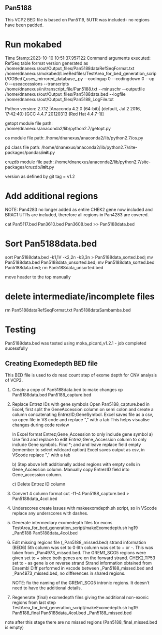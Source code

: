## Pan5188
This VCP2 BED file is based on Pan5119, 5UTR was included- no regions have been padded.

# Run mokabed
Time Stamp:2023-10-10 10:51:37.957122
Command arguments executed:
RefSeq table format version generated as /home/dnanexus/out/Output_files/Pan5188dataRefSeqFormat.txt
/home/dnanexus/mokabed/LiveBedfiles/TestArea_for_bed_generation_script/OOBed7_uses_mirrored_database_.py --codingup 0 --codingdown 0 --up 0 --useaccessions --transcripts /home/dnanexus/in/transcript_file/Pan5188.txt --minuschr --outputfile /home/dnanexus/out/Output_files/Pan5188data.bed --logfile /home/dnanexus/out/Output_files/Pan5188_LogFile.txt 

 Python version: 2.7.12 |Anaconda 4.2.0 (64-bit)| (default, Jul  2 2016, 17:42:40) 
[GCC 4.4.7 20120313 (Red Hat 4.4.7-1)]

 getopt module file path: /home/dnanexus/anaconda2/lib/python2.7/getopt.py

 os module file path: /home/dnanexus/anaconda2/lib/python2.7/os.py

 pd class file path: /home/dnanexus/anaconda2/lib/python2.7/site-packages/pandas/__init__.py

 cruzdb module file path: /home/dnanexus/anaconda2/lib/python2.7/site-packages/cruzdb/__init__.py

version as defined by git tag = v1.2

# Add additional regions
NOTE: Pan4283 no longer added as entire CHEK2 gene now included and BRAC1 UTRs are included, therefore all regions in Pan4283 are covered.

cat Pan5117.bed Pan3610.bed Pan3608.bed >> Pan5188data.bed

# Sort Pan5188data.bed
sort Pan5188data.bed -k1,1V -k2,2n -k3,3n > Pan5188data_sorted.bed; mv Pan5188data.bed Pan5188data_unsorted.bed; mv Pan5188data_sorted.bed Pan5188data.bed; rm Pan5188data_unsorted.bed

move header to the top manually

# delete intermediate/incomplete files
rm Pan5188dataRefSeqFormat.txt Pan5188dataSambamba.bed

# Testing
Pan5188data.bed was tested using moka_picard_v1.2.1 - job completed sucessfully

## Creating Exomedepth BED file
This BED file is used to do read count step of exome depth for CNV analysis of VCP2.

1. Create a copy of Pan5188data.bed to make changes
    cp Pan5188data.bed Pan5188_capture.bed

2. Replace Entrez IDs with gene symbols
    Open Pan5188_capture.bed in Excel, first split the GeneAccession column on semi colon and create a column concatenating 
    EntrezID;GeneSymbol.
    Excel saves file as a csv, so open file in VS code and replace "," with a tab
    This helps visualise changes during code review

    In Excel format Entrez;Gene_Accession to only include gene symbol
    a) Use find and replace to edit Entrez;Gene_Accession column to only include Gene symbols.
                Find *; and and leave replace field empty (remember to select wildcard option)
                Excel saves output as csv, in VScode replace "," with a tab

    b) Step above left additionally added regions with empty cells in Gene_Accession column. Manually copy EntrezID field into      Gene_accession column.

    c) Delete Entrez ID column

3. Convert 4 column format
    cut -f1-4 Pan5188_capture.bed > Pan5188data_4col.bed

4. Underscores create issues with makeexomdepth.sh script, so in VScode replace any underscores with dashes.

5. Generate intermediary exomedepth files for exons
    TestArea_for_bed_generation_script/makeExomedepth.sh hg19 _Pan5188 Pan5188data_4col.bed

6. Edit missing regions file (_Pan5188_missed.bed) strand information (BED6) 5th column was set to 0 6th column was set to + or -. This was taken from _Pan4973_missed.bed. The GREM1_SCG5 regions were given set to + since both genes are on the forward strand. CHEK2,TP53 set to - as gene is on reverse strand Strand information obtained from Ensembl Diff performed in vscode between _Pan5188_missed.bed and _Pan4973_missed.bed, no differences in shared regions.

    NOTE: fix the naming of the GREM1_SCG5 intronic regions. It doesn't need to have the additional details.

7. Regenerate (final) exomedepth files giving the additional non-exonic regions from last step 
TestArea_for_bed_generation_script/makeExomedepth.sh hg19 Pan5188_final Pan5188data_4col.bed _Pan5188_missed.bed

note after this stage there are no missed regions (Pan5188_final_missed.bed is empty)